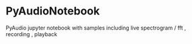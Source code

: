 # PyAudioNotebook
PyAudio jupyter notebook with samples including live spectrogram / fft , recording , playback
